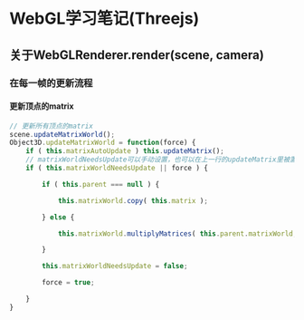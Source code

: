 # WebGL学习笔记\(Threejs\)

## 关于WebGLRenderer.render\(scene, camera\)

### 在每一帧的更新流程

#### 更新顶点的matrix

```js
// 更新所有顶点的matrix
scene.updateMatrixWorld();
Object3D.updateMatrixWorld = function(force) {
    if ( this.matrixAutoUpdate ) this.updateMatrix();
    // matrixWorldNeedsUpdate可以手动设置，也可以在上一行的updateMatrix里被置为true
    if ( this.matrixWorldNeedsUpdate || force ) {

        if ( this.parent === null ) {

            this.matrixWorld.copy( this.matrix );

        } else {

            this.matrixWorld.multiplyMatrices( this.parent.matrixWorld, this.matrix );

        }

        this.matrixWorldNeedsUpdate = false;

        force = true;

    }    
}
```



